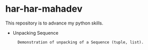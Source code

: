 # har-har-mahadev
This repository is to advance my python skills.

- Unpacking Sequence
    
        Demonstration of unpacking of a Sequence (tuple, list). 